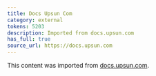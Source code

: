 ```yaml
---
title: Docs Upsun Com
category: external
tokens: 5203
description: Imported from docs.upsun.com
has_full: true
source_url: https://docs.upsun.com
---
```


This content was imported from [docs.upsun.com](https://docs.upsun.com).
